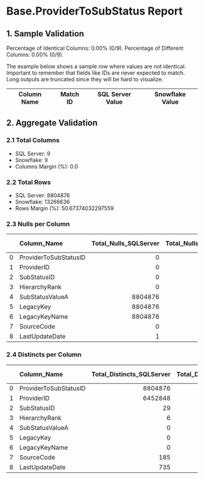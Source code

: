 # Base.ProviderToSubStatus Report

## 1. Sample Validation

Percentage of Identical Columns: 0.00% (0/9).
Percentage of Different Columns: 0.00% (0/9).

The example below shows a sample row where values are not identical. Important to remember that fields like IDs are never expected to match. Long outputs are truncated since they will be hard to visualize.

| Column Name   | Match ID   | SQL Server Value   | Snowflake Value   |
|---------------|------------|--------------------|-------------------|

## 2. Aggregate Validation

### 2.1 Total Columns
- SQL Server: 9
- Snowflake: 9
- Columns Margin (%): 0.0

### 2.2 Total Rows
- SQL Server: 8804876
- Snowflake: 13266636
- Rows Margin (%): 50.67374032297559

### 2.3 Nulls per Column
|    | Column_Name           |   Total_Nulls_SQLServer |   Total_Nulls_Snowflake |   Margin (%) |
|---:|:----------------------|------------------------:|------------------------:|-------------:|
|  0 | ProviderToSubStatusID |                       0 |                       0 |          0   |
|  1 | ProviderID            |                       0 |                       0 |          0   |
|  2 | SubStatusID           |                       0 |                       0 |          0   |
|  3 | HierarchyRank         |                       0 |                       0 |          0   |
|  4 | SubStatusValueA       |                 8804876 |                13266636 |         50.7 |
|  5 | LegacyKey             |                 8804876 |                13266636 |         50.7 |
|  6 | LegacyKeyName         |                 8804876 |                13266636 |         50.7 |
|  7 | SourceCode            |                       0 |                       0 |          0   |
|  8 | LastUpdateDate        |                       1 |                       0 |        100   |

### 2.4 Distincts per Column
|    | Column_Name           |   Total_Distincts_SQLServer |   Total_Distincts_Snowflake |   Margin (%) |
|---:|:----------------------|----------------------------:|----------------------------:|-------------:|
|  0 | ProviderToSubStatusID |                     8804876 |                    13266636 |         50.7 |
|  1 | ProviderID            |                     6452848 |                     6522348 |          1.1 |
|  2 | SubStatusID           |                          29 |                          29 |          0   |
|  3 | HierarchyRank         |                           6 |                           6 |          0   |
|  4 | SubStatusValueA       |                           0 |                           0 |          0   |
|  5 | LegacyKey             |                           0 |                           0 |          0   |
|  6 | LegacyKeyName         |                           0 |                           0 |          0   |
|  7 | SourceCode            |                         185 |                         217 |         17.3 |
|  8 | LastUpdateDate        |                         735 |                         676 |          8   |